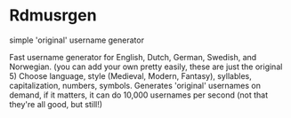 # Rdmusrgen
simple 'original' username generator

Fast username generator for English, Dutch, German, Swedish, and Norwegian. (you can add your own pretty easily, these are just the original 5)
Choose language, style (Medieval, Modern, Fantasy), syllables, capitalization, numbers, symbols.
Generates 'original' usernames on demand, if it matters, it can do 10,000 usernames per second (not that they're all good, but still!)
